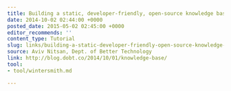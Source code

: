 ```yaml
---
title: Building a static, developer-friendly, open-source knowledge base
date: 2014-10-02 02:44:00 +0000
posted_date: 2015-05-02 02:45:00 +0000
editor_recommends: ''
content_type: Tutorial
slug: links/building-a-static-developer-friendly-open-source-knowledge-base
source: Aviv Nitsan, Dept. of Better Technology
link: http://blog.dobt.co/2014/10/01/knowledge-base/
tool:
- tool/wintersmith.md

---
```

